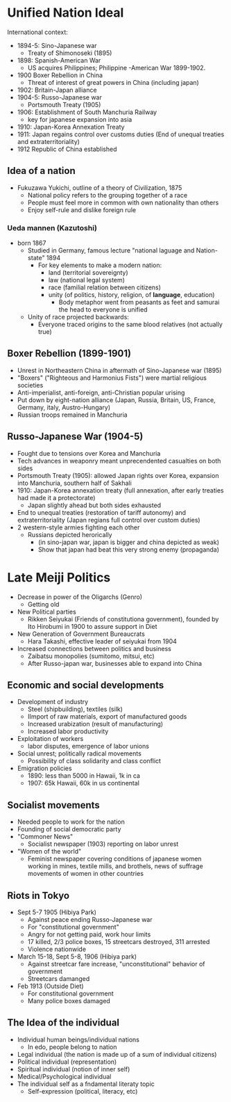 # Unified Nation Ideal

International context:
- 1894-5: Sino-Japanese war
	- Treaty of Shimonoseki (1895)
- 1898: Spanish-American War
	- US acquires Philippines; Philippine -American War 1899-1902.
- 1900 Boxer Rebellion in China
	- Threat of interest of great powers in China (including japan)
- 1902: Britain-Japan alliance
- 1904-5: Russo-Japanese war
	- Portsmouth Treaty (1905)
- 1906: Establishment of South Manchuria Railway
	- key for japanese expansion into asia
- 1910: Japan-Korea Annexation Treaty
- 1911: Japan regains control over customs duties (End of unequal treaties and extraterritoriality)
- 1912 Republic of China established

## Idea of a nation
- Fukuzawa Yukichi, outline of a theory of Civilization, 1875
	- National policy refers to the grouping together of a race
	- People must feel more in common with own nationality than others
	- Enjoy self-rule and dislike foreign rule
### Ueda mannen (Kazutoshi)
- born 1867
	- Studied in Germany, famous lecture "national laguage and Nation-state" 1894
		- For key elements to make a modern nation:
			- land (territorial sovereignty)
			- law (national legal system)
			- race (familial relation between citizens)
			- unity (of politics, history, religion, of **language**, education)
				- Body metaphor went from peasants as feet and samurai the head to everyone is unified
	- Unity of race projected backwards:
		- Everyone traced origins to the same blood relatives (not actually true)
## Boxer Rebellion (1899-1901)
- Unrest in Northeastern China in aftermath of Sino-Japanese war (1895)
- "Boxers" ("Righteous and Harmonius Fists") were martial religious societies
- Anti-imperialist, anti-foreign, anti-Christian popular urising
- Put down by eight-nation alliance (Japan, Russia, Britain, US, France, Germany, italy, Austro-Hungary)
- Russian troops remained in Manchuria
## Russo-Japanese War (1904-5)
- Fought due to tensions over Korea and Manchuria
- Tech advances in weaponry meant unprecendented casualties on both sides
- Portsmouth Treaty (1905): allowed Japan rights over Korea, expansion into Manchuria, southern half of Sakhali
- 1910: Japan-Korea annexation treaty (full annexation, after early treaties had made it a protectorate)
	- Japan slightly ahead but both sides exhausted
- End to unequal treaties (restoration of tariff autonomy) and extraterritoriality (Japan regians full control over custom duties)
- 2 western-style armies fighting each other
	- Russians depicted herorically
		- (in sino-japan war, japan is bigger and china depicted as weak)
		- Show that japan had beat this very strong enemy (propaganda)
# Late Meiji Politics
- Decrease in power of the Oligarchs (Genro)
	- Getting old
- New Political parties
	- Rikken Seiyukai (Friends of constitutiona government), founded by Ito Hirobumi in 1900 to assure support in Diet
- New Generation of Government Bureaucrats
	- Hara Takashi, effective leader of seiyukai from 1904
- Increased connections between politics and business
	- Zaibatsu monopolies (sumitomo, mitsui, etc)
	- After Russo-japan war, businesses able to expand into China
## Economic and social developments
- Development of industry
	- Steel (shipbuilding), textiles (silk)
	- IImport of raw materials, export of manufactured goods
	- Increased urabization (result of manufacturing)
	- Increased labor productivity
- Exploitation of workers
	- labor disputes, emergence of labor unions
- Social unrest; politically radical movements
	- Possibility of class solidarity and class conflict
- Emigration policies
	- 1890: less than 5000 in Hawaii, 1k in ca
	- 1907: 65k Hawaii, 60k in us continental
## Socialist movements
- Needed people to work for the nation
- Founding of social democratic party
- "Commoner News"
	- Socialist newspaper (1903) reporting on labor unrest
- "Women of the world"
	- Feminist newspaper covering conditions of japanese women working in mines, textile mills, and brothels, news of suffrage movements of women in other countries
## Riots in Tokyo
- Sept 5-7 1905 (Hibiya Park)
	- Against peace ending Russo-Japanese war
	- For "constitutional government"
	- Angry for not getting paid, work hour limits
	- 17 killed, 2/3 police boxes, 15 streetcars destroyed, 311 arrested
	- Violence nationwide
- March 15-18, Sept 5-8, 1906 (Hibiya park)
	- Against streetcar fare increase, "unconstitutional" behavior of government
	- Streetcars damanged
- Feb 1913 (Outside Diet)
	- For constitutional government
	- Many police boxes damaged
## The Idea of the individual
- Individual human beings/individual nations
	- In edo, people belong to nation
- Legal individual (the nation is made up of a sum of individual citizens)
- Political individual (representation)
- Spiritual individual (notion of inner self)
- Medical/Psychological individual
- The individual self as a fndamental literaty topic
	- Self-expression (political, literacy, etc)